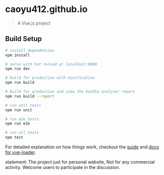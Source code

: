 # caoyu412.github.io

> A Vue.js project

## Build Setup

``` bash
# install dependencies
npm install

# serve with hot reload at localhost:8080
npm run dev

# build for production with minification
npm run build

# build for production and view the bundle analyzer report
npm run build --report

# run unit tests
npm run unit

# run e2e tests
npm run e2e

# run all tests
npm test
```

For detailed explanation on how things work,
checkout the [guide](http://vuejs-templates.github.io/webpack/) and [docs for vue-loader](http://vuejs.github.io/vue-loader).



statement:
    The project just for personal website, Not for any commercial activity.
    Welcome users to participate in the discussion.
